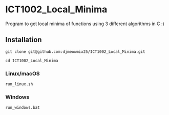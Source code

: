 # ICT1002_Local_Minima
Program to get local minima of functions using 3 different algorithms in C :)
## Installation
```
git clone git@github.com:djmeowmix25/ICT1002_Local_Minima.git

cd ICT1002_Local_Minima
```
### Linux/macOS
```
run_linux.sh
```
### Windows
```
run_windows.bat
```

